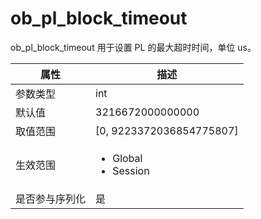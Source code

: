 ob_pl_block_timeout 
========================================

ob_pl_block_timeout 用于设置 PL 的最大超时时间，单位 us。


|   属性    |                                                     描述                                                     |
|---------|------------------------------------------------------------------------------------------------------------|
| 参数类型    | int                                                                                                        |
| 默认值     | 3216672000000000                                                                                           |
| 取值范围    | \[0, 9223372036854775807\]                                                                                 |
| 生效范围    |  <ul><li>Global</li><li>Session</li></ul>     |
| 是否参与序列化 | 是                                                                                                          |


